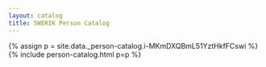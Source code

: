 ```yaml
---
layout: catalog
title: SWERIK Person Catalog
---
```

{% assign p = site.data._person-catalog.i-MKmDXQBmL51YztHkfFCswi %}
{% include person-catalog.html p=p %}

